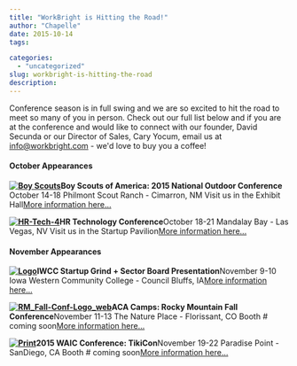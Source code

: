 ```yaml
---
title: "WorkBright is Hitting the Road!"
author: "Chapelle"
date: 2015-10-14
tags:

categories:
  - "uncategorized"
slug: workbright-is-hitting-the-road
description: 
---
```

Conference season is in full swing and we are so excited to hit the road to meet so many of you in person. Check out our full list below and if you are at the conference and would like to connect with our founder, David Secunda or our Director of Sales, Cary Yocum, email us at [info@workbright.com](mailto:info@workbright.com) - we'd love to buy you a coffee!

#### October Appearances


  
  
**[![Boy Scouts](/images/blog/workbright-is-hitting-the-road/Boy-Scouts-150x150.jpg)](https://workbright.com/wp-content/uploads/2015/10/Boy-Scouts.jpg)Boy Scouts of America: 2015 National Outdoor Conference** October 14-18 Philmont Scout Ranch - Cimarron, NM Visit us in the Exhibit Hall[More information here...](http://www.scouting.org/filestore/Outdoor%20Program/pdf/2015_National_Outdoor_Conference.pdf)  
  
**[![HR-Tech-4](/images/blog/workbright-is-hitting-the-road/HR-Tech-4-150x150.jpg)](https://workbright.com/wp-content/uploads/2015/10/HR-Tech-4.jpg)HR Technology Conference**October 18-21 Mandalay Bay - Las Vegas, NV Visit us in the Startup Pavilion[More information here...](http://www.hrtechconference.com/)  
  



#### November Appearances


  
  
**[![Logo](/images/blog/workbright-is-hitting-the-road/Logo-300x160.png)](https://workbright.com/wp-content/uploads/2015/10/Logo.png)IWCC Startup Grind + Sector Board Presentation**November 9-10 Iowa Western Community College - Council Bluffs, IA[More information here...](https://www.startupgrind.com/council-bluffs/)  
  
**[![RM_Fall-Conf-Logo_web](/images/blog/workbright-is-hitting-the-road/RM_Fall-Conf-Logo_web-300x186.png)](https://workbright.com/wp-content/uploads/2015/10/RM_Fall-Conf-Logo_web.png)ACA Camps: Rocky Mountain Fall Conference**November 11-13 The Nature Place - Florissant, CO Booth # coming soon[More information here...](http://waic.org/annual_conference.php)  
  
**[![Print](/images/blog/workbright-is-hitting-the-road/logo-300x232.jpg)](https://workbright.com/wp-content/uploads/2015/10/logo.jpg)2015 WAIC Conference: TikiCon**November 19-22 Paradise Point - SanDiego, CA Booth # coming soon[More information here...](http://waic.org/annual_conference.php)
